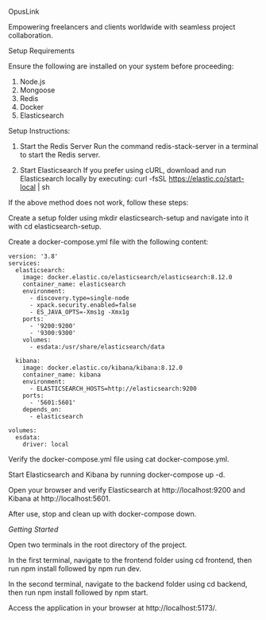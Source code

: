 OpusLink

Empowering freelancers and clients worldwide with seamless project collaboration.

Setup Requirements

Ensure the following are installed on your system before proceeding:


1. Node.js
2. Mongoose
3. Redis
4. Docker
5. Elasticsearch

Setup Instructions:

1. Start the Redis Server
Run the command redis-stack-server in a terminal to start the Redis server.

2. Start Elasticsearch
If you prefer using cURL, download and run Elasticsearch locally by executing:
curl -fsSL https://elastic.co/start-local | sh


If the above method does not work, follow these steps:


Create a setup folder using mkdir elasticsearch-setup and navigate into it with cd elasticsearch-setup.

Create a docker-compose.yml file with the following content:

    version: '3.8'
    services:
      elasticsearch:
        image: docker.elastic.co/elasticsearch/elasticsearch:8.12.0
        container_name: elasticsearch
        environment:
          - discovery.type=single-node
          - xpack.security.enabled=false
          - ES_JAVA_OPTS=-Xms1g -Xmx1g
        ports:
          - '9200:9200'
          - '9300:9300'
        volumes:
          - esdata:/usr/share/elasticsearch/data
    
      kibana:
        image: docker.elastic.co/kibana/kibana:8.12.0
        container_name: kibana
        environment:
          - ELASTICSEARCH_HOSTS=http://elasticsearch:9200
        ports:
          - '5601:5601'
        depends_on:
          - elasticsearch
    
    volumes:
      esdata:
        driver: local
Verify the docker-compose.yml file using cat docker-compose.yml.


Start Elasticsearch and Kibana by running docker-compose up -d.


Open your browser and verify Elasticsearch at http://localhost:9200 and Kibana at http://localhost:5601.


After use, stop and clean up with docker-compose down.


*Getting Started*


Open two terminals in the root directory of the project.


In the first terminal, navigate to the frontend folder using cd frontend, then run npm install followed by npm run dev.

In the second terminal, navigate to the backend folder using cd backend, then run npm install followed by npm start.

Access the application in your browser at http://localhost:5173/.
